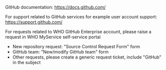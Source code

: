 GitHub documentation: https://docs.github.com/

For support related to GitHub services for example user account support: https://support.github.com/

For requests related to WHO GitHub Enterprise account, please raise a request in WHO MyService self-service portal
- New repository request: "Source Control Request Form" form
- GitHub team: "New/modify GitHub team" form
- Other requests, please create a generic request ticket, include "GitHub" in the subject
